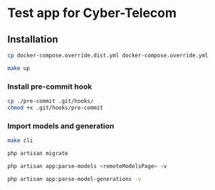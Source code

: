 # Test app for Cyber-Telecom

## Installation
```bash
cp docker-compose.override.dist.yml docker-compose.override.yml

make up
```

### Install pre-commit hook
```bash
cp ./pre-commit .git/hooks/
chmod +x .git/hooks/pre-commit
```

### Import models and generation
```bash
make cli

php artisan migrate

php artisan app:parse-models <remoteModelsPage> -v

php artisan app:parse-model-generations -v

```